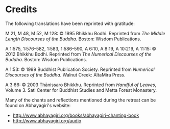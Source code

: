 # Credits

The following translations have been reprinted with gratitude:

M 21, M 48, M 52, M 128: © 1995 Bhikkhu Bodhi. Reprinted from *The
Middle Length Discourses of the Buddha*. Boston: Wisdom Publications.

A 1:575, 1:576–582, 1:583, 1:586–590, A 6:10, A 8:19, A 10:219, A 11:15:
© 2012 Bhikkhu Bodhi. Reprinted from *The Numerical Discourses of the
Buddha*. Boston: Wisdom Publications.

A 1:53: © 1999 Buddhist Publication Society. Reprinted from *Numerical
Discourses of the Buddha*. Walnut Creek: AltaMira Press.

A 3:66: © 2003 Ṭhānissaro Bhikkhu. Reprinted from *Handful of Leaves*,
Volume 3. Sati Center for Buddhist Studies and Metta Forest
Monastery.

Many of the chants and reflections mentioned during the retreat can be
found on Abhayagiri's website:

-   http://www.abhayagiri.org/books/abhayagiri-chanting-book
-   http://www.abhayagiri.org/audio
